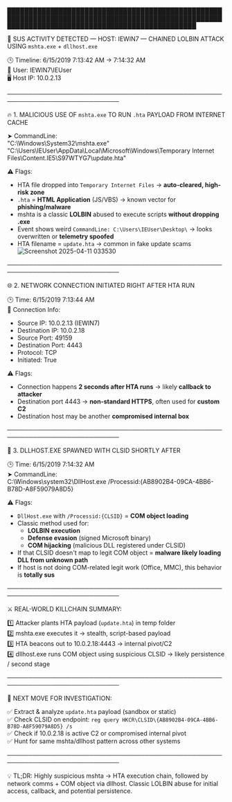 ████████████████████████████████████████████████████████████████████████████████████████████████████████████████████████████████████████████████

🚨 SUS ACTIVITY DETECTED — HOST: IEWIN7 — CHAINED LOLBIN ATTACK USING `mshta.exe` + `dllhost.exe`

🕒 Timeline: 6/15/2019 7:13:42 AM → 7:14:32 AM  
👤 User: IEWIN7\IEUser  
🖥️ Host IP: 10.0.2.13  

────────────────────────────────────────────────────────────────────────────

🔥 1. MALICIOUS USE OF `mshta.exe` TO RUN `.hta` PAYLOAD FROM INTERNET CACHE

➤ CommandLine:  
"C:\Windows\System32\mshta.exe" "C:\Users\IEUser\AppData\Local\Microsoft\Windows\Temporary Internet Files\Content.IE5\S97WTYG7\update.hta"

⚠️ Flags:
- HTA file dropped into `Temporary Internet Files` → **auto-cleared, high-risk zone**
- `.hta` = **HTML Application** (JS/VBS) → known vector for **phishing/malware**
- mshta is a classic **LOLBIN** abused to execute scripts **without dropping .exe**
- Event shows weird `CommandLine: C:\Users\IEUser\Desktop\` → looks overwritten or **telemetry spoofed**
- HTA filename = `update.hta` → common in fake update scams
![Screenshot 2025-04-11 033530](https://github.com/user-attachments/assets/cfde7c55-811a-4ab8-acee-afbd4ab6703a)

────────────────────────────────────────────────────────────────────────────

🌐 2. NETWORK CONNECTION INITIATED RIGHT AFTER HTA RUN

🕒 Time: 6/15/2019 7:13:44 AM  
📡 Connection Info:
- Source IP: 10.0.2.13 (IEWIN7)
- Destination IP: 10.0.2.18
- Source Port: 49159
- Destination Port: 4443
- Protocol: TCP
- Initiated: True

⚠️ Flags:
- Connection happens **2 seconds after HTA runs** → likely **callback to attacker**
- Destination port 4443 → **non-standard HTTPS**, often used for **custom C2**
- Destination host may be another **compromised internal box**

────────────────────────────────────────────────────────────────────────────

🧬 3. DLLHOST.EXE SPAWNED WITH CLSID SHORTLY AFTER

🕒 Time: 6/15/2019 7:14:32 AM  
➤ CommandLine:  
C:\Windows\system32\DllHost.exe /Processid:{AB8902B4-09CA-4BB6-B78D-A8F59079A8D5}

⚠️ Flags:
- `DllHost.exe` with `/Processid:{CLSID}` = **COM object loading**
- Classic method used for:
  - **LOLBIN execution**
  - **Defense evasion** (signed Microsoft binary)
  - **COM hijacking** (malicious DLL registered under CLSID)
- If that CLSID doesn't map to legit COM object = **malware likely loading DLL from unknown path**
- If host is not doing COM-related legit work (Office, MMC), this behavior is **totally sus**

────────────────────────────────────────────────────────────────────────────

⚔️ REAL-WORLD KILLCHAIN SUMMARY:

1️⃣ Attacker plants HTA payload (`update.hta`) in temp folder  
2️⃣ mshta.exe executes it → stealth, script-based payload  
3️⃣ HTA beacons out to 10.0.2.18:4443 → internal pivot/C2  
4️⃣ dllhost.exe runs COM object using suspicious CLSID → likely persistence / second stage

────────────────────────────────────────────────────────────────────────────

🧠 NEXT MOVE FOR INVESTIGATION:

✅ Extract & analyze `update.hta` payload (sandbox or static)  
✅ Check CLSID on endpoint:
   `reg query HKCR\CLSID\{AB8902B4-09CA-4BB6-B78D-A8F59079A8D5} /s`  
✅ Check if 10.0.2.18 is active C2 or compromised internal pivot  
✅ Hunt for same mshta/dllhost pattern across other systems

────────────────────────────────────────────────────────────────────────────

💡 TL;DR: Highly suspicious mshta → HTA execution chain, followed by network comms + COM object via dllhost. Classic LOLBIN abuse for initial access, callback, and potential persistence.  

